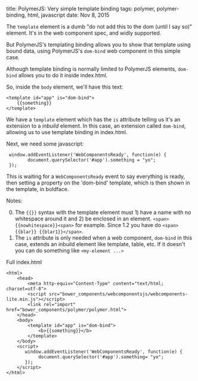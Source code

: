 title: PolymerJS: Very simple template binding
tags: polymer, polymer-binding, html, javascript
date: Nov 8, 2015

The ```template``` element is a dumb "do not add this to the dom (until I say so)" element. It's in the web component spec, and widly supported.

But PolymerJS's templating binding allows you to show that template using bound data, using PolymerJS's ```dom-bind``` web component in this simple case.

Although template binding is normally limited to PolymerJS elements, ```dom-bind``` allows you to do it inside index.html.

So, inside the ```body``` element, we'll have this text:

    <template id="app" is="dom-bind">
        {{something}}
    </template>

We have a ```template``` element which has the ```is``` attribute telling us it's an extension to a *inbuild* element.  In this case, an extension called ```dom-bind```, allowing us to use template binding in index.html.

Next, we need some javascript:

     window.addEventListener('WebComponentsReady', function(e) {
            document.querySelector('#app').something = "yo";
     });

This is waiting for a ```WebComponentsReady``` event to say everything is ready, then setting a property on the 'dom-bind' template, which is then shown in the template, in boldface.

Notes:

0. The ```{{}}``` syntax with the template element must 1) have a name with no whitespace around it and 2) be enclosed in an element. ```<span>{{nowhitespace}}<span>``` for example. Since 1.2 you have do ``<span>{{blar}} {{blar1}}</span>``.
1. The ```is``` attribute is only needed when a web component, ```dom-bind``` in this case, extends an inbuild element like template, table, etc. If it doesn't you can do something like ```<my-element ...>```

Full index.html

    <html>
        <head>
            <meta http-equiv="Content-Type" content="text/html; charset=utf-8">
            <script src="bower_components/webcomponentsjs/webcomponents-lite.min.js"></script>
            <link rel="import" href="bower_components/polymer/polymer.html">
        </head>
        <body>
            <template id="app" is="dom-bind">
                <b>{{something}}</b>
            </template>
        </body>
        <script>
           window.addEventListener('WebComponentsReady', function(e) {
                document.querySelector('#app').something= "yo";
           });
        </script>
    </html>
